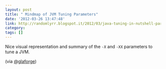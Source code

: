 ```yaml
---
layout: post
title: " Mindmap of JVM Tuning Parameters"
date: '2012-03-26 13:47:48'
link: http://randomlyrr.blogspot.it/2012/03/java-tuning-in-nutshell-part-1.html
category: 
tags: []
---
```


Nice visual representation and summary of the `-X` and `-XX` parameters to tune a JVM.

(via [@glaforge](https://twitter.com/#!/glaforge/status/184203287933878273))
